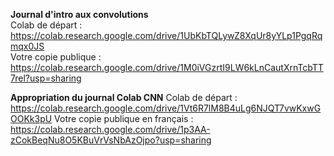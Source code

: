 **Journal d'intro aux convolutions**  
Colab de départ : https://colab.research.google.com/drive/1UbKbTQLywZ8XqUr8yYLp1PgqRqmqx0JS  
Votre copie publique : https://colab.research.google.com/drive/1M0iVGzrtI9LW6kLnCautXrnTcbTT7rel?usp=sharing

**Appropriation du journal Colab CNN**
Colab de départ : https://colab.research.google.com/drive/1Vt6R7lM8B4uLg6NJQT7vwKxwGOOKk3pU
Votre copie publique en français : https://colab.research.google.com/drive/1p3AA-zCokBeqNu8O5KBuVrVsNbAzOjpo?usp=sharing
